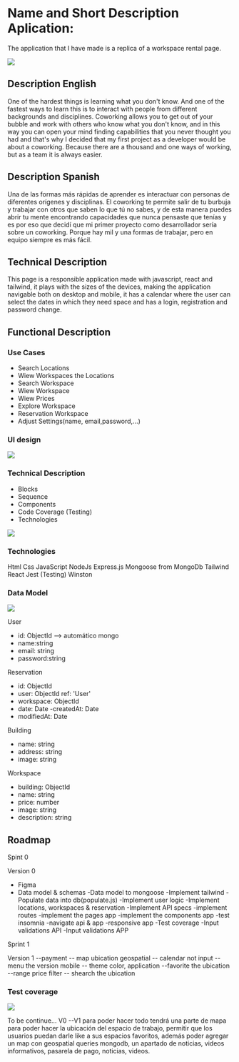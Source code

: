# Name and Short Description Aplication: 
The application that I have made is a replica of a workspace rental page.


![](./images/giphy.gif)


## Description English

One of the hardest things is learning what you don't know. And one of the fastest ways to learn this is to interact with people from different backgrounds and disciplines. Coworking allows you to get out of your bubble and work with others who know what you don't know, and in this way you can open your mind finding capabilities that you never thought you had and that's why I decided that my first project as a developer would be about a coworking.
Because there are a thousand and one ways of working, but as a team it is always easier.

## Description Spanish

Una de las formas más rápidas de aprender es interactuar con personas de diferentes orígenes y disciplinas. El coworking te permite salir de tu burbuja y trabajar con otros que saben lo que tú no sabes, y de esta manera puedes abrir tu mente encontrando capacidades que nunca pensaste que tenías y es por eso que decidí que mi primer proyecto como desarrollador sería sobre un coworking.
Porque hay mil y una formas de trabajar, pero en equipo siempre es más fácil.

## Technical Description
This page is a responsible application made with javascript, react and tailwind, it plays with the sizes of the devices, making the application navigable both on desktop and mobile, it has a calendar where the user can select the dates in which they need space and has a login, registration and password change.



## Functional Description

### Use Cases

- Search Locations
- Wiew Workspaces the Locations
- Search Workspace
- Wiew Workspace
- Wiew Prices
- Explore Workspace
- Reservation Workspace
- Adjust Settings(name, email,password,...)

### UI design
![](./images/Figma.jpg)


### Technical Description
- Blocks
- Sequence
- Components
- Code Coverage (Testing)
- Technologies

![](./images/model.jpg)

### Technologies
Html
Css 
JavaScript
NodeJs 
Express.js
Mongoose from  MongoDb
Tailwind
React
Jest (Testing) 
Winston

### Data Model

![](./images/dataModel.jpg)

 User
- id: ObjectId --> automático mongo
- name:string
- email: string
- password:string

Reservation
- id: ObjectId 
- user: ObjectId ref: 'User'
- workspace: ObjectId
- date: Date
-createdAt: Date
- modifiedAt: Date

Building
- name: string
- address: string
- image: string

Workspace
- building: ObjectId
- name: string
- price: number
- image: string
- description: string


## Roadmap

Spint 0

Version 0
- Figma
- Data model & schemas
-Data model to mongoose
-Implement tailwind
-Populate data into db(populate.js)
-Implement user logic
-Implement locations, workspaces & reservation
-Implement API specs
-implement routes
-implement the pages app
-implement the components app
-test insomnia
-navigate api & app
-responsive app
-Test coverage
-Input validations API
-Input validations APP

Sprint 1

Version 1
--payment 
-- map ubication geospatial 
-- calendar not input
-- menu the version mobile
-- theme color, application
--favorite the ubication
--range price filter
-- shearch the ubication

### Test coverage

![](./images/coverageTest.jpg)

To be continue... V0 --V1   para poder hacer todo tendrá una parte de mapa para poder hacer la ubicación del espacio de trabajo, permitir que los usuarios puedan darle like a sus espacios favoritos, además poder agregar un map con geospatial queries mongodb, un apartado de noticias, videos informativos, pasarela de pago, noticias, videos.

